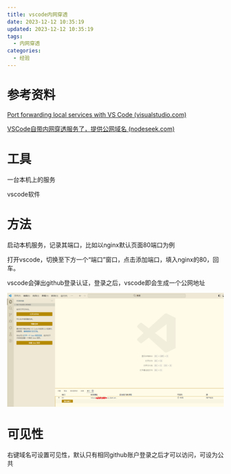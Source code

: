 ```yaml
---
title: vscode内网穿透
date: 2023-12-12 10:35:19
updated: 2023-12-12 10:35:19
tags:
  - 内网穿透
categories:
  - 经验
---
```


# 参考资料

[Port forwarding local services with VS Code (visualstudio.com)](https://code.visualstudio.com/docs/editor/port-forwarding)

[VSCode自带内网穿透服务了，提供公网域名 (nodeseek.com)](https://www.nodeseek.com/post-45596-1)

# 工具

一台本机上的服务

vscode软件

# 方法

启动本机服务，记录其端口，比如以nginx默认页面80端口为例

打开vscode，切换至下方一个“端口”窗口，点击添加端口，填入nginx的80，回车。

vscode会弹出github登录认证，登录之后，vscode即会生成一个公网地址

![image-20231212102010787](vscode内网穿透/image-20231212102010787.png)

# 可见性

右键域名可设置可见性，默认只有相同github账户登录之后才可以访问，可设为公共